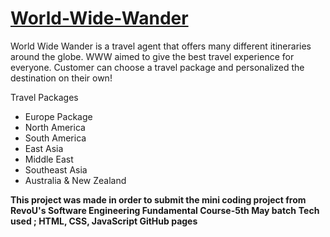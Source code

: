 # [World-Wide-Wander](https://revou-fundamental-course.github.io/05-may-25-277ryu/)

World Wide Wander is a travel agent that offers many different itineraries around the globe. WWW aimed to give the best travel experience for everyone. Customer can choose a travel package and personalized the destination on their own!

Travel Packages
- Europe Package
- North America
- South America
- East Asia
- Middle East
- Southeast Asia
- Australia & New Zealand

__This project was made in order to submit the mini coding project from RevoU's Software Engineering Fundamental Course-5th May batch__
__Tech used ;
HTML, CSS, JavaScript
GitHub pages__
